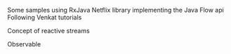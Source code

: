 Some samples using RxJava
Netflix library implementing the Java Flow api
Following Venkat tutorials

Concept of reactive streams

Observable